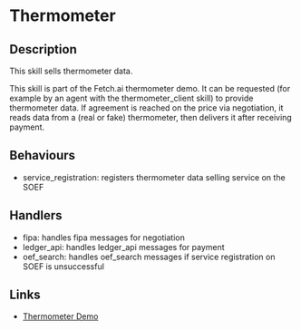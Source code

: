 # Thermometer

## Description

This skill sells thermometer data.

This skill is part of the Fetch.ai thermometer demo. It can be requested (for example by an agent with the thermometer_client skill) to provide thermometer data. If agreement is reached on the price via negotiation, it reads data from a (real or fake) thermometer, then delivers it after receiving payment.

## Behaviours

* service_registration: registers thermometer data selling service on the SOEF 

## Handlers

* fipa: handles fipa messages for negotiation
* ledger_api: handles ledger_api messages for payment
* oef_search: handles oef_search messages if service registration on SOEF is unsuccessful

## Links

* <a href="https://docs.fetch.ai/aea/thermometer-skills/" target="_blank">Thermometer Demo</a>
